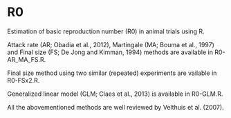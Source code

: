 R0
==

Estimation of basic reproduction number (R0) in animal trials using R.

Attack rate (AR; Obadia et al., 2012), Martingale (MA; Bouma et al., 1997) and Final size (FS; De Jong and Kimman, 1994) methods are available in R0-AR_MA_FS.R.

Final size method using two similar (repeated) experiments are vailable in R0-FSx2.R.

Generalized linear model (GLM; Claes et al., 2013) is available in R0-GLM.R.

All the abovementioned methods are well reviewed by Velthuis et al. (2007).
